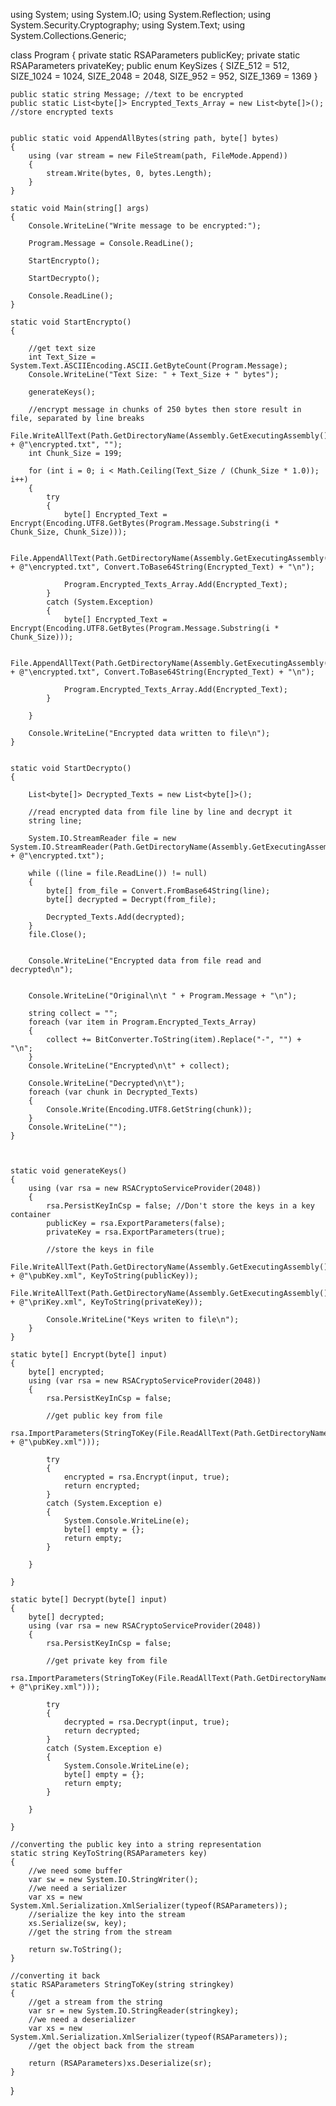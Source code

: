 using System;
using System.IO;
using System.Reflection;
using System.Security.Cryptography;
using System.Text;
using System.Collections.Generic;


class Program
{
    private static RSAParameters publicKey;
    private static RSAParameters privateKey;
    public enum KeySizes
    {
        SIZE_512 = 512,
        SIZE_1024 = 1024,
        SIZE_2048 = 2048,
        SIZE_952 = 952,
        SIZE_1369 = 1369
    }

    public static string Message; //text to be encrypted
    public static List<byte[]> Encrypted_Texts_Array = new List<byte[]>(); //store encrypted texts


    public static void AppendAllBytes(string path, byte[] bytes)
    {
        using (var stream = new FileStream(path, FileMode.Append))
        {
            stream.Write(bytes, 0, bytes.Length);
        }
    }

    static void Main(string[] args)
    {
        Console.WriteLine("Write message to be encrypted:");

        Program.Message = Console.ReadLine();

        StartEncrypto();

        StartDecrypto();

        Console.ReadLine();
    }

    static void StartEncrypto()
    {

        //get text size
        int Text_Size = System.Text.ASCIIEncoding.ASCII.GetByteCount(Program.Message);
        Console.WriteLine("Text Size: " + Text_Size + " bytes");

        generateKeys();

        //encrypt message in chunks of 250 bytes then store result in file, separated by line breaks
        File.WriteAllText(Path.GetDirectoryName(Assembly.GetExecutingAssembly().Location) + @"\encrypted.txt", "");
        int Chunk_Size = 199;

        for (int i = 0; i < Math.Ceiling(Text_Size / (Chunk_Size * 1.0)); i++)
        {
            try
            {
                byte[] Encrypted_Text = Encrypt(Encoding.UTF8.GetBytes(Program.Message.Substring(i * Chunk_Size, Chunk_Size)));

                File.AppendAllText(Path.GetDirectoryName(Assembly.GetExecutingAssembly().Location) + @"\encrypted.txt", Convert.ToBase64String(Encrypted_Text) + "\n");

                Program.Encrypted_Texts_Array.Add(Encrypted_Text);
            }
            catch (System.Exception)
            {
                byte[] Encrypted_Text = Encrypt(Encoding.UTF8.GetBytes(Program.Message.Substring(i * Chunk_Size)));

                File.AppendAllText(Path.GetDirectoryName(Assembly.GetExecutingAssembly().Location) + @"\encrypted.txt", Convert.ToBase64String(Encrypted_Text) + "\n");

                Program.Encrypted_Texts_Array.Add(Encrypted_Text);
            }

        }

        Console.WriteLine("Encrypted data written to file\n");
    }


    static void StartDecrypto()
    {

        List<byte[]> Decrypted_Texts = new List<byte[]>();

        //read encrypted data from file line by line and decrypt it
        string line;

        System.IO.StreamReader file = new System.IO.StreamReader(Path.GetDirectoryName(Assembly.GetExecutingAssembly().Location) + @"\encrypted.txt");

        while ((line = file.ReadLine()) != null)
        {
            byte[] from_file = Convert.FromBase64String(line);
            byte[] decrypted = Decrypt(from_file);

            Decrypted_Texts.Add(decrypted);
        }
        file.Close();


        Console.WriteLine("Encrypted data from file read and decrypted\n");


        Console.WriteLine("Original\n\t " + Program.Message + "\n");

        string collect = "";
        foreach (var item in Program.Encrypted_Texts_Array)
        {
            collect += BitConverter.ToString(item).Replace("-", "") + "\n";
        }
        Console.WriteLine("Encrypted\n\t" + collect);

        Console.WriteLine("Decrypted\n\t");
        foreach (var chunk in Decrypted_Texts)
        {
            Console.Write(Encoding.UTF8.GetString(chunk));
        }
        Console.WriteLine("");
    }



    static void generateKeys()
    {
        using (var rsa = new RSACryptoServiceProvider(2048))
        {
            rsa.PersistKeyInCsp = false; //Don't store the keys in a key container
            publicKey = rsa.ExportParameters(false);
            privateKey = rsa.ExportParameters(true);

            //store the keys in file
            File.WriteAllText(Path.GetDirectoryName(Assembly.GetExecutingAssembly().Location) + @"\pubKey.xml", KeyToString(publicKey));
            File.WriteAllText(Path.GetDirectoryName(Assembly.GetExecutingAssembly().Location) + @"\priKey.xml", KeyToString(privateKey));

            Console.WriteLine("Keys writen to file\n");
        }
    }

    static byte[] Encrypt(byte[] input)
    {
        byte[] encrypted;
        using (var rsa = new RSACryptoServiceProvider(2048))
        {
            rsa.PersistKeyInCsp = false;

            //get public key from file
            rsa.ImportParameters(StringToKey(File.ReadAllText(Path.GetDirectoryName(Assembly.GetExecutingAssembly().Location) + @"\pubKey.xml")));

            try
            {
                encrypted = rsa.Encrypt(input, true);
                return encrypted;
            }
            catch (System.Exception e)
            {
                System.Console.WriteLine(e);
                byte[] empty = {};
                return empty;
            }

        }
        
    }

    static byte[] Decrypt(byte[] input)
    {
        byte[] decrypted;
        using (var rsa = new RSACryptoServiceProvider(2048))
        {
            rsa.PersistKeyInCsp = false;

            //get private key from file
            rsa.ImportParameters(StringToKey(File.ReadAllText(Path.GetDirectoryName(Assembly.GetExecutingAssembly().Location) + @"\priKey.xml")));

            try
            {
                decrypted = rsa.Decrypt(input, true);
                return decrypted;
            }
            catch (System.Exception e)
            {
                System.Console.WriteLine(e);
                byte[] empty = {};
                return empty;
            }
            
        }
        
    }

    //converting the public key into a string representation
    static string KeyToString(RSAParameters key)
    {
        //we need some buffer
        var sw = new System.IO.StringWriter();
        //we need a serializer
        var xs = new System.Xml.Serialization.XmlSerializer(typeof(RSAParameters));
        //serialize the key into the stream
        xs.Serialize(sw, key);
        //get the string from the stream

        return sw.ToString();
    }

    //converting it back
    static RSAParameters StringToKey(string stringkey)
    {
        //get a stream from the string
        var sr = new System.IO.StringReader(stringkey);
        //we need a deserializer
        var xs = new System.Xml.Serialization.XmlSerializer(typeof(RSAParameters));
        //get the object back from the stream

        return (RSAParameters)xs.Deserialize(sr);
    }
}
